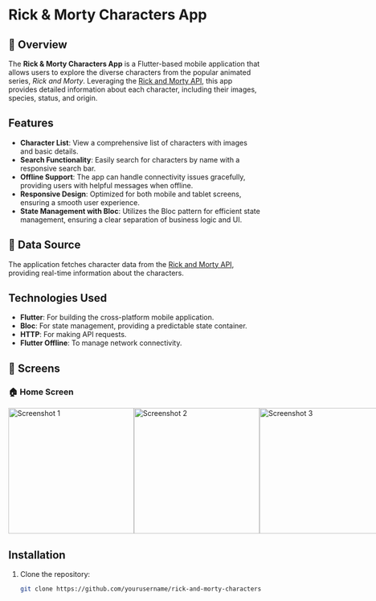 # Rick & Morty Characters App

## :blue_book: Overview

The **Rick & Morty Characters App** is a Flutter-based mobile application that allows users to explore the diverse characters from the popular animated series, *Rick and Morty*. Leveraging the [Rick and Morty API](https://rickandmortyapi.com/), this app provides detailed information about each character, including their images, species, status, and origin.

## Features

- **Character List**: View a comprehensive list of characters with images and basic details.
- **Search Functionality**: Easily search for characters by name with a responsive search bar.
- **Offline Support**: The app can handle connectivity issues gracefully, providing users with helpful messages when offline.
- **Responsive Design**: Optimized for both mobile and tablet screens, ensuring a smooth user experience.
- **State Management with Bloc**: Utilizes the Bloc pattern for efficient state management, ensuring a clear separation of business logic and UI.

## :pushpin: Data Source

The application fetches character data from the [Rick and Morty API](https://rickandmortyapi.com/), providing real-time information about the characters.

## Technologies Used

- **Flutter**: For building the cross-platform mobile application.
- **Bloc**: For state management, providing a predictable state container.
- **HTTP**: For making API requests.
- **Flutter Offline**: To manage network connectivity.

## :iphone: Screens

### :house: Home Screen

<div style="display: flex; justify-content: space-around;">
  <img src="https://github.com/user-attachments/assets/425a1cca-11ff-4a47-9137-bd9f5cd93a0f" alt="Screenshot 1" width="250">
  <img src="https://github.com/user-attachments/assets/2d58d581-48af-487d-8d85-886f3b936b15" alt="Screenshot 2" width="250">
  <img src="https://github.com/user-attachments/assets/220fa46b-0768-4ffe-8c92-a4cf0bf398bc" alt="Screenshot 3" width="250">
  <img src="https://github.com/user-attachments/assets/9b288e31-6498-4dc2-99b2-22c12eef20e6" alt="Screenshot 4" width="250">
</div>

## Installation

1. Clone the repository:
   ```bash
   git clone https://github.com/yourusername/rick-and-morty-characters-app.git
